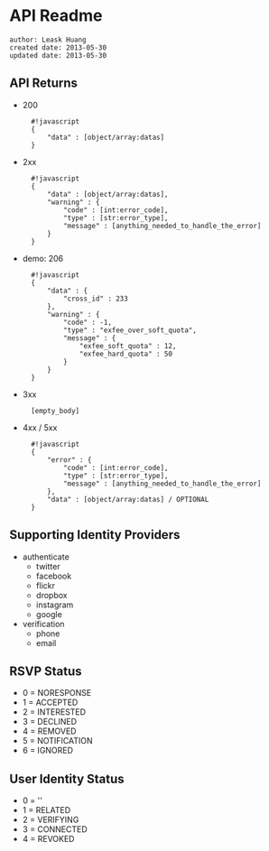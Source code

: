# API Readme
    author: Leask Huang
    created date: 2013-05-30
    updated date: 2013-05-30


## API Returns
- 200

        #!javascript
        {
            "data" : [object/array:datas]
        }

- 2xx

        #!javascript
        {
            "data" : [object/array:datas],
            "warning" : {
                "code" : [int:error_code],
                "type" : [str:error_type],
                "message" : [anything_needed_to_handle_the_error]
            }
        }

* demo: 206

        #!javascript
        {
            "data" : {
                "cross_id" : 233
            },
            "warning" : {
                "code" : -1,
                "type" : "exfee_over_soft_quota",
                "message" : {
                    "exfee_soft_quota" : 12,
                    "exfee_hard_quota" : 50
                }
            }
        }

- 3xx

        [empty_body]

- 4xx / 5xx

        #!javascript
        {
            "error" : {
                "code" : [int:error_code],
                "type" : [str:error_type],
                "message" : [anything_needed_to_handle_the_error]
            },
            "data" : [object/array:datas] / OPTIONAL
        }


## Supporting Identity Providers
- authenticate
    * twitter
    * facebook
    * flickr
    * dropbox
    * instagram
    * google
- verification
    * phone
    * email


## RSVP Status
* 0 = NORESPONSE
* 1 = ACCEPTED
* 2 = INTERESTED
* 3 = DECLINED
* 4 = REMOVED
* 5 = NOTIFICATION
* 6 = IGNORED


## User Identity Status
* 0 = ''
* 1 = RELATED
* 2 = VERIFYING
* 3 = CONNECTED
* 4 = REVOKED
